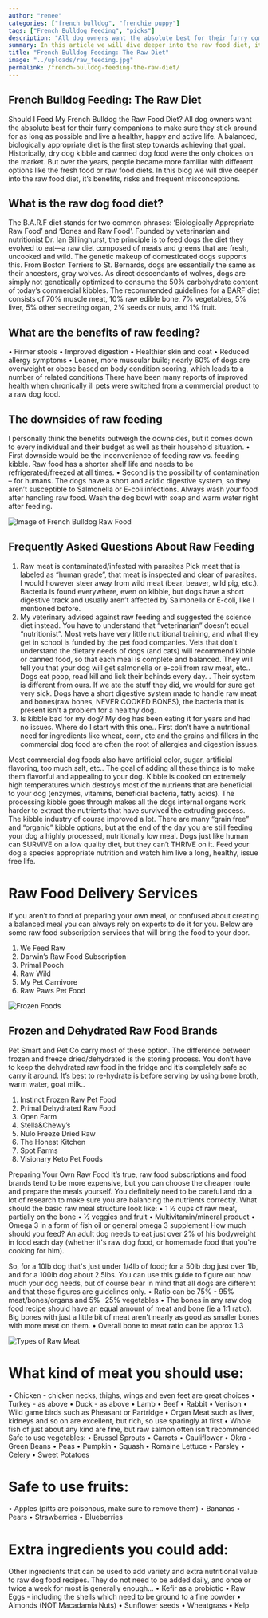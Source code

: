 ```yaml
---
author: "renee"
categories: ["french bulldog", "frenchie puppy"]
tags: ["French Bulldog Feeding", "picks"]
description: "All dog owners want the absolute best for their furry companions to make sure they stick around for as long as possible and live a healthy, happy and active life. A balanced, biologically appropriate diet is the first step towards achieving that goal."
summary: In this article we will dive deeper into the raw food diet, it’s benefits, risks and frequent misconceptions
title: "French Bulldog Feeding: The Raw Diet"
image: "../uploads/raw_feeding.jpg"
permalink: /french-bulldog-feeding-the-raw-diet/
---
```


 
## French Bulldog Feeding: The Raw Diet
Should I Feed My French Bulldog the Raw Food Diet?
All dog owners want the absolute best for their furry companions to make sure they stick around for as long as possible and live a healthy, happy and active life. A balanced, biologically appropriate diet is the first step towards achieving that goal. Historically, dry dog kibble and canned dog food were the only choices on the market. But over the years, people became more familiar with different options like the fresh food or raw food diets. 
In this blog we will dive deeper into the raw food diet, it’s benefits, risks and frequent misconceptions.

## What is the raw dog food diet? 
The B.A.R.F diet stands for two common phrases: ‘Biologically Appropriate Raw Food’ and ‘Bones and Raw Food’. Founded by veterinarian and nutritionist Dr. Ian Billinghurst, the principle is to feed dogs the diet they evolved to eat—a raw diet composed of meats and greens that are fresh, uncooked and wild.
The genetic makeup of domesticated dogs supports this. From Boston Terriers to St. Bernards, dogs are essentially the same as their ancestors, gray wolves.
As direct descendants of wolves, dogs are simply not genetically optimized to consume the 50% carbohydrate content of today’s commercial kibbles.
The recommended guidelines for a BARF diet consists of 70% muscle meat, 10% raw edible bone, 7% vegetables, 5% liver, 5% other secreting organ, 2% seeds or nuts, and 1% fruit.

## What are the benefits of raw feeding?
•	Firmer stools
•	Improved digestion
•	Healthier skin and coat
•	Reduced allergy symptoms
•	Leaner, more muscular build; nearly 60% of dogs are overweight or obese based on body condition scoring, which leads to a number of related conditions
 There have been many reports of improved health when chronically ill pets were switched from a commercial product to a raw dog food.

## The downsides of raw feeding
I personally think the benefits outweigh the downsides, but it comes down to every individual and their budget as well as their household situation.
•	First downside would be the inconvenience of feeding raw vs. feeding kibble. Raw food has a shorter shelf life and needs to be refrigerated/freezed at all times. 
•	Second is the possibility of contamination – for humans. The dogs have a short and acidic digestive system, so they aren’t susceptible to Salmonella or E-coli infections. Always wash your food after handling raw food. Wash the dog bowl with soap and warm water right after feeding.

![Image of French Bulldog Raw Food](/uploads/raw_feeding_2.jpg "Raw Feeding")
 
## Frequently Asked Questions About Raw Feeding
1.	Raw meat is contaminated/infested with parasites
Pick meat that is labeled as “human grade”, that meat is inspected and clear of parasites. I would however steer away from wild meat (bear, beaver, wild pig, etc.). Bacteria is found everywhere, even on kibble, but dogs have a short digestive track and usually aren’t affected by Salmonella or E-coli, like I mentioned before.
2.	My veterinary advised against raw feeding and suggested the science diet instead. 
You have to understand that “veterinarian” doesn’t equal “nutritionist”. Most vets have very little nutritional training, and what they get in school is funded by the pet food companies. Vets that don't understand the dietary needs of dogs (and cats) will recommend kibble or canned food, so that each meal is complete and balanced. They will tell you that your dog will get salmonella or e-coli from raw meat, etc..
 Dogs eat poop, road kill and lick their behinds every day. . Their system is different from ours. If we ate the stuff they did, we would for sure get very sick. Dogs have a short digestive system made to handle raw meat and bones(raw bones, NEVER COOKED BONES), the bacteria that is present isn't a problem for a healthy dog. 
3.	Is kibble bad for my dog? My dog has been eating it for years and had no issues.
Where do I start with this one.. First don’t have a nutritional need for ingredients like wheat, corn, etc and the grains and fillers in the commercial dog food are often the root of allergies and digestion issues.

Most commercial dog foods also have artificial color, sugar, artificial flavoring, too much salt, etc.. The goal of adding all these things is to make them flavorful and appealing to your dog. Kibble is cooked on extremely high temperatures which destroys most of the nutrients that are beneficial to your dog (enzymes, vitamins, beneficial bacteria, fatty acids). The processing kibble goes through makes all the dogs internal organs work harder to extract the nutrients that have survived the extruding process.
The kibble industry of course improved a lot. There are many “grain free” and “organic” kibble options, but at the end of the day you are still feeding your dog a highly processed, nutritionally low meal. Dogs just like human can SURVIVE on a low quality diet, but they can’t THRIVE on it. Feed your dog a species appropriate nutrition and watch him live a long, healthy, issue free life. 

# Raw Food Delivery Services
If you aren’t to fond of preparing your own meal, or confused about creating a balanced meal you can always rely on experts to do it for you. Below are some raw food subscription services that will bring the food to your door. 

1.	We Feed Raw
2.	Darwin’s Raw Food Subscription   
3.	 Primal Pooch
4.	Raw Wild
5.	My Pet Carnivore
6.	Raw Paws Pet Food


![Frozen Foods](/uploads/raw_feeding_3.jpg "Frozen & Dehydrated Foods")
## Frozen and Dehydrated Raw Food Brands


Pet Smart and Pet Co carry most of these option. The difference between frozen and freeze dried/dehydrated is the storing process. You don’t have to keep the dehydrated raw food in the fridge and it’s completely safe so carry it around. It’s best to re-hydrate is before serving by using bone broth, warm water, goat milk..
1.	Instinct Frozen Raw Pet Food
2.	Primal Dehydrated Raw Food
3.	Open Farm
4.	Stella&Chewy’s
5.	Nulo Freeze Dried Raw
6.	The Honest Kitchen
7.	Spot Farms
8.	Visionary Keto Pet Foods

Preparing Your Own Raw Food
It’s true, raw food subscriptions and food brands tend to be more expensive, but you can choose the cheaper route and prepare the meals yourself. You definitely need to be careful and do a lot of research to make sure you are balancing the nutrients correctly. 
What should the basic raw meal structure look like:
•	1 ½ cups of raw meat, partially on the bone
•	½ veggies and fruit
•	Multivitamin/mineral product
•	Omega 3 in a form of fish oil or general omega 3 supplement
How much should you feed?
An adult dog needs to eat just over 2% of his bodyweight in food each day (whether it's raw dog food, or homemade food that you're cooking for him).

So, for a 10lb dog that's just under 1/4lb of food; for a 50lb dog just over 1lb, and for a 100lb dog about 2.5lbs. You can use this guide to figure out how much your dog needs, but of course bear in mind that all dogs are different and that these figures are guidelines only.
•	Ratio can be 75% - 95% meat/bones/organs and 5% -25% vegetables
•	The bones in any raw dog food recipe should have an equal amount of meat and bone (ie a 1:1 ratio). Big bones with just a little bit of meat aren't nearly as good as smaller bones with more meat on them.
•	Overall bone to meat ratio can be approx 1:3


 
![Types of Raw Meat](/uploads/raw_feeding_4.png "Types of Raw Meat")
# What kind of meat you should use:
•	Chicken - chicken necks, thighs, wings and even feet are great choices
•	Turkey - as above
•	Duck - as above
•	Lamb
•	Beef
•	Rabbit
•	Venison
•	Wild game birds such as Pheasant or Partridge
•	Organ Meat such as liver, kidneys and so on are excellent, but rich, so use sparingly at first
•	Whole fish of just about any kind are fine, but raw salmon often isn't recommended
Safe to use vegetables:
•	Brussel Sprouts
•	Carrots
•	Cauliflower
•	Okra
•	Green Beans
•	Peas
•	Pumpkin
•	Squash
•	Romaine Lettuce
•	Parsley
•	Celery
•	Sweet Potatoes

# Safe to use fruits:
•	Apples (pitts are poisonous, make sure to remove them)
•	Bananas
•	Pears
•	Strawberries
•	Blueberries

# Extra ingredients you could add:
Other ingredients that can be used to add variety and extra nutritional value to raw dog food recipes.
 They do not need to be added daily, and once or twice a week for most is generally enough...
•	Kefir as a probiotic 
•	Raw Eggs - including the shells which need to be ground to a fine powder
•	Almonds (NOT Macadamia Nuts)
•	Sunflower seeds
•	Wheatgrass
•	Kelp


